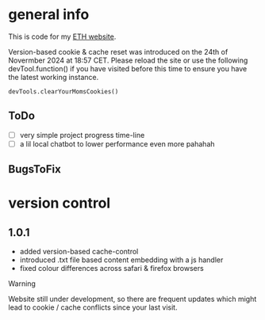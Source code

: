 # general info
This is code for my [ETH website](https://n.ethz.ch/~lejiang/). 

Version-based cookie & cache reset was introduced on the 24th of Novermber 2024 at 18:57 CET.
Please reload the site or use the following devTool.function() if you have visited before
this time to ensure you have the latest working instance.

```
devTools.clearYourMomsCookies()
```

## ToDo
- [ ] very simple project progress time-line
- [ ] a lil local chatbot to lower performance even more pahahah 

## BugsToFix

# version control

## 1.0.1
- added version-based cache-control
- introduced .txt file based content embedding with a js handler
- fixed colour differences across safari & firefox browsers


> [!WARNING]
> Website still under development, so there are frequent updates which might lead to cookie / cache conflicts since your last visit.  